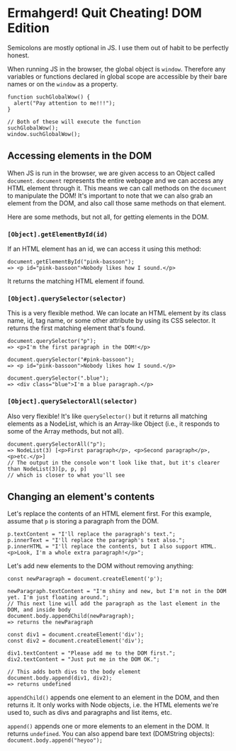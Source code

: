 # Ermahgerd! Quit Cheating! DOM Edition

Semicolons are mostly optional in JS. I use them out of habit to be perfectly honest.

When running JS in the browser, the global object is `window`. Therefore any variables or functions declared in global scope are accessible by their bare names or on the `window` as a property.

```
function suchGlobalWow() {
  alert("Pay attention to me!!!");
}

// Both of these will execute the function
suchGlobalWow();
window.suchGlobalWow();
```

## Accessing elements in the DOM

When JS is run in the browser, we are given access to an Object called `document`. `document` represents the entire webpage and we can access any HTML element through it. This means we can call methods on the `document` to manipulate the DOM! It's important to note that we can also grab an element from the DOM, and also call those same methods on that element.

Here are some methods, but not all, for getting elements in the DOM.

### `[Object].getElementById(id)`

If an HTML element has an id, we can access it using this method:

```
document.getElementById("pink-bassoon");
=> <p id="pink-bassoon">Nobody likes how I sound.</p>
```

It returns the matching HTML element if found.

### `[Object].querySelector(selector)`

This is a very flexible method. We can locate an HTML element by its class name, id, tag name, or some other attribute by using its CSS selector. It returns the first matching element that's found.

```
document.querySelector("p");
=> <p>I'm the first paragraph in the DOM!</p>

document.querySelector("#pink-bassoon");
=> <p id="pink-bassoon">Nobody likes how I sound.</p>

document.querySelector(".blue");
=> <div class="blue">I'm a blue paragraph.</p>
```

### `[Object].querySelectorAll(selector)`

Also very flexible! It's like `querySelector()` but it returns all matching elements as a NodeList, which is an Array-like Object (i.e., it responds to some of the Array methods, but not all).

```
document.querySelectorAll("p");
=> NodeList(3) [<p>First paragraph</p>, <p>Second paragraph</p>, <p>etc.</p>]
// The output in the console won't look like that, but it's clearer than NodeList(3)[p, p, p]
// which is closer to what you'll see
```

## Changing an element's contents

Let's replace the contents of an HTML element first. For this example, assume that `p` is storing a paragraph from the DOM.

```
p.textContent = "I'll replace the paragraph's text.";
p.innerText = "I'll replace the paragraph's text also.";
p.innerHTML = "I'll replace the contents, but I also support HTML. <p>Look, I'm a whole extra paragraph!</p>";
```

Let's add new elements to the DOM without removing anything:

```
const newParagraph = document.createElement('p');

newParagraph.textContent = "I'm shiny and new, but I'm not in the DOM yet. I'm just floating around.";
// This next line will add the paragraph as the last element in the DOM, and inside body
document.body.appendChild(newParagraph);
=> returns the newParagraph

const div1 = document.createElement('div');
const div2 = document.createElement('div');

div1.textContent = "Please add me to the DOM first.";
div2.textContent = "Just put me in the DOM OK.";

// This adds both divs to the body element
document.body.append(div1, div2);
=> returns undefined
```

`appendChild()` appends one element to an element in the DOM, and then returns it. It only works with Node objects, i.e. the HTML elements we're used to, such as divs and paragraphs and list items, etc.

`append()` appends one or more elements to an element in the DOM. It returns `undefined`. You can also append bare text (DOMString objects): `document.body.append("heyoo");`
